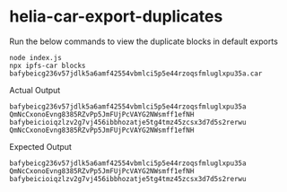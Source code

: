# helia-car-export-duplicates

Run the below commands to view the duplicate blocks in default exports
```
node index.js
npx ipfs-car blocks bafybeicg236v57jdlk5a6amf42554vbmlci5p5e44rzoqsfmluglxpu35a.car
``` 
Actual Output
```
bafybeicg236v57jdlk5a6amf42554vbmlci5p5e44rzoqsfmluglxpu35a
QmNcCxonoEvng8385RZvPp5JmFUjPcVAYG2NWsmff1efNH
bafybeicioiqzlzv2g7vj456ibbhozatje5tg4tmz45zcsx3d7d5s2rerwu
QmNcCxonoEvng8385RZvPp5JmFUjPcVAYG2NWsmff1efNH
```
Expected Output
```
bafybeicg236v57jdlk5a6amf42554vbmlci5p5e44rzoqsfmluglxpu35a
QmNcCxonoEvng8385RZvPp5JmFUjPcVAYG2NWsmff1efNH
bafybeicioiqzlzv2g7vj456ibbhozatje5tg4tmz45zcsx3d7d5s2rerwu
```

